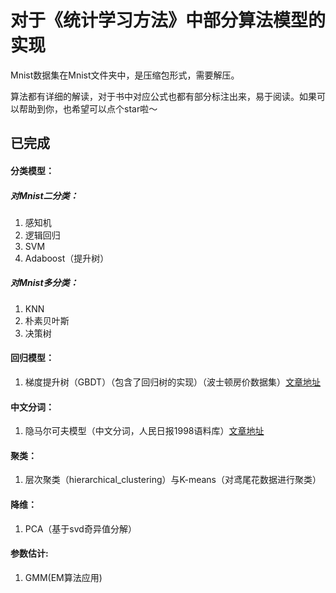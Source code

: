 # 对于《统计学习方法》中部分算法模型的实现

Mnist数据集在Mnist文件夹中，是压缩包形式，需要解压。

算法都有详细的解读，对于书中对应公式也都有部分标注出来，易于阅读。如果可以帮助到你，也希望可以点个star啦～

## 已完成

#### 分类模型：

##### 对Mnist二分类：

1. 感知机
2. 逻辑回归
3. SVM
4. Adaboost（提升树）

##### 对Mnist多分类：

1. KNN
2. 朴素贝叶斯
3. 决策树

#### 回归模型：

1. 梯度提升树（GBDT）（包含了回归树的实现）（波士顿房价数据集）[文章地址](https://zhuanlan.zhihu.com/p/113397045)

#### 中文分词：

1. 隐马尔可夫模型（中文分词，人民日报1998语料库）[文章地址](https://zhuanlan.zhihu.com/p/116011442)

#### 聚类：

1. 层次聚类（hierarchical_clustering）与K-means（对鸢尾花数据进行聚类）

#### 降维：

1. PCA（基于svd奇异值分解）

#### 参数估计:
1. GMM(EM算法应用)
